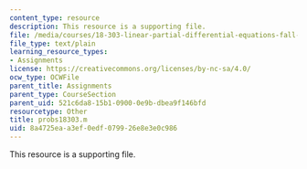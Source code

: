 ```yaml
---
content_type: resource
description: This resource is a supporting file.
file: /media/courses/18-303-linear-partial-differential-equations-fall-2006/8a4725eaa3ef0edf079926e8e3e0c986_probs18303.m
file_type: text/plain
learning_resource_types:
- Assignments
license: https://creativecommons.org/licenses/by-nc-sa/4.0/
ocw_type: OCWFile
parent_title: Assignments
parent_type: CourseSection
parent_uid: 521c6da8-15b1-0900-0e9b-dbea9f146bfd
resourcetype: Other
title: probs18303.m
uid: 8a4725ea-a3ef-0edf-0799-26e8e3e0c986
---
```

This resource is a supporting file.